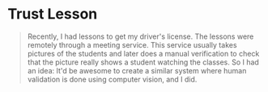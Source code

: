 # Trust Lesson

> Recently, I had lessons to get my driver's license. The lessons were remotely through a meeting service. This service usually takes pictures of the students and later does a manual verification to check that the picture really shows a student watching the classes. So I had an idea: It'd be awesome to create a similar system where human validation is done using computer vision, and I did.


